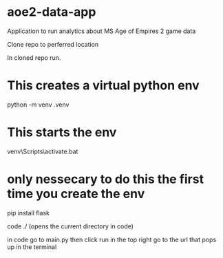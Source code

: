 # aoe2-data-app
Application to run analytics about MS Age of Empires 2 game data

Clone repo to perferred location

In cloned repo run.  
  # This creates a virtual python env
  python -m venv .venv   

 # This starts the env
 venv\Scripts\activate.bat 
 
 # only nessecary to do this the first time you create the env
 pip install flask     
 
 code ./   (opens the current directory in code)  


in code go to main.py then click run in the top right
go to the url that pops up in the terminal
